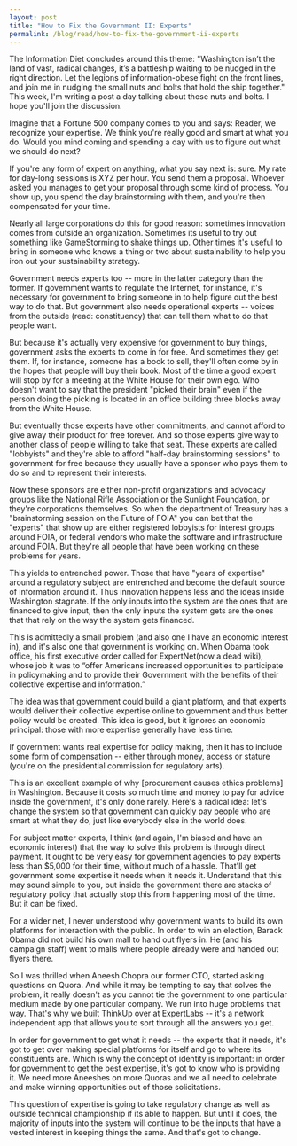```yaml
---
layout: post
title: "How to Fix the Government II: Experts"
permalink: /blog/read/how-to-fix-the-government-ii-experts
---
```

The Information Diet concludes around this theme: "Washington isn’t the land of vast, radical changes, it’s a battleship waiting to be nudged in the right direction. Let the legions of information-obese fight on the front lines, and join me in nudging the small nuts and bolts that hold the ship together." This week, I'm writing a post a day talking about those nuts and bolts. I hope you'll join the discussion.

Imagine that a Fortune 500 company comes to you and says: Reader, we recognize your expertise. We think you're really good and smart at what you do. Would you mind coming and spending a day with us to figure out what we should do next?

If you're any form of expert on anything, what you say next is: sure. My rate for day-long sessions is XYZ per hour. You send them a proposal. Whoever asked you manages to get your proposal through some kind of process. You show up, you spend the day brainstorming with them, and you're then compensated for your time.

Nearly all large corporations do this for good reason: sometimes innovation comes from outside an organization. Sometimes its useful to try out something like GameStorming to shake things up. Other times it's useful to bring in someone who knows a thing or two about sustainability to help you iron out your sustainability strategy.

Government needs experts too -- more in the latter category than the former. If government wants to regulate the Internet, for instance, it's necessary for government to bring someone in to help figure out the best way to do that. But government also needs operational experts -- voices from the outside (read: constituency) that can tell them what to do that people want.

But because it's actually very expensive for government to buy things, government asks the experts to come in for free. And sometimes they get them. If, for instance, someone has a book to sell, they'll often come by in the hopes that people will buy their book. Most of the time a good expert will stop by for a meeting at the White House for their own ego. Who doesn't want to say that the president "picked their brain" even if the person doing the picking is located in an office building three blocks away from the White House.

But eventually those experts have other commitments, and cannot afford to give away their product for free forever. And so those experts give way to another class of people willing to take that seat. These experts are called "lobbyists" and they're able to afford "half-day brainstorming sessions" to government for free because they usually have a sponsor who pays them to do so and to represent their interests.

Now these sponsors are either non-profit organizations and advocacy groups like the National Rifle Association or the Sunlight Foundation, or they're corporations themselves. So when the department of Treasury has a "brainstorming session on the Future of FOIA" you can bet that the "experts" that show up are either registered lobbyists for interest groups around FOIA, or federal vendors who make the software and infrastructure around FOIA. But they're all people that have been working on these problems for years.

This yields to entrenched power. Those that have "years of expertise" around a regulatory subject are entrenched and become the default source of information around it. Thus innovation happens less and the ideas inside Washington stagnate. If the only inputs into the system are the ones that are financed to give input, then the only inputs the system gets are the ones that that rely on the way the system gets financed.

This is admittedly a small problem (and also one I have an economic interest in), and it's also one that government is working on. When Obama took office, his first executive order called for ExpertNet(now a dead wiki), whose job it was to “offer Americans increased opportunities to participate in policymaking and to provide their Government with the benefits of their collective expertise and information.”

The idea was that government could build a giant platform, and that experts would deliver their collective expertise online to government and thus better policy would be created. This idea is good, but it ignores an economic principal: those with more expertise generally have less time.

If government wants real expertise for policy making, then it has to include some form of compensation -- either through money, access or stature (you're on the presidential commission for regulatory arts).

This is an excellent example of why \[procurement causes ethics problems\] in Washington. Because it costs so much time and money to pay for advice inside the government, it's only done rarely. Here's a radical idea: let's change the system so that government can quickly pay people who are smart at what they do, just like everybody else in the world does.

For subject matter experts, I think (and again, I'm biased and have an economic interest) that the way to solve this problem is through direct payment. It ought to be very easy for government agencies to pay experts less than $5,000 for their time, without much of a hassle. That'll get government some expertise it needs when it needs it. Understand that this may sound simple to you, but inside the government there are stacks of regulatory policy that actually stop this from happening most of the time. But it can be fixed.

For a wider net, I never understood why government wants to build its own platforms for interaction with the public. In order to win an election, Barack Obama did not build his own mall to hand out flyers in. He (and his campaign staff) went to malls where people already were and handed out flyers there.

So I was thrilled when Aneesh Chopra our former CTO, started asking questions on Quora. And while it may be tempting to say that solves the problem, it really doesn't as you cannot tie the government to one particular medium made by one particular company. We run into huge problems that way. That's why we built ThinkUp over at ExpertLabs -- it's a network independent app that allows you to sort through all the answers you get.

In order for government to get what it needs -- the experts that it needs, it's got to get over making special platforms for itself and go to where its constituents are. Which is why the concept of identity is important: in order for government to get the best expertise, it's got to know who is providing it. We need more Aneeshes on more Quoras and we all need to celebrate and make winning opportunities out of those solicitations.

This question of expertise is going to take regulatory change as well as outside technical championship if its able to happen. But until it does, the majority of inputs into the system will continue to be the inputs that have a vested interest in keeping things the same. And that's got to change.
